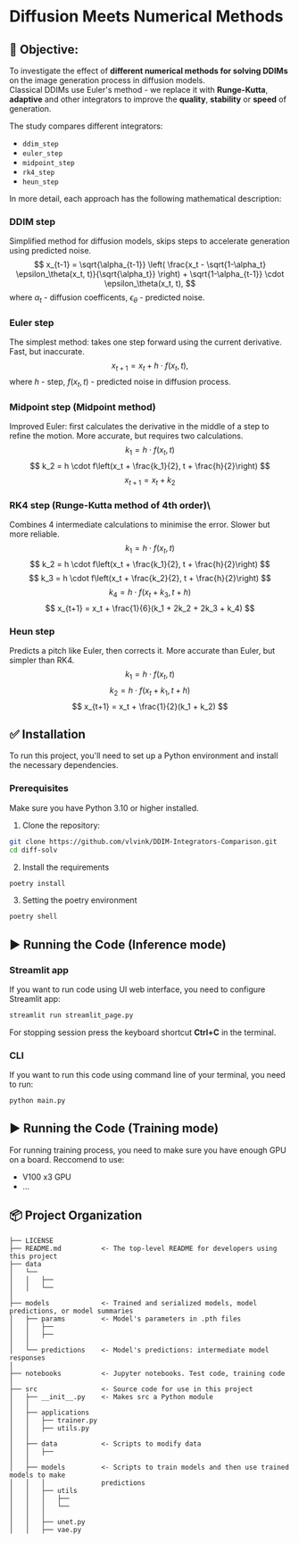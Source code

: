 # Diffusion Meets Numerical Methods

## 🎯 Objective:
To investigate the effect of **different numerical methods for solving DDIMs** on the image generation process in diffusion models.  
Classical DDIMs use Euler's method - we replace it with **Runge-Kutta**, **adaptive** and other integrators to improve the **quality**, **stability** or **speed** of generation.

The study compares different integrators:
- `ddim_step`
- `euler_step`
- `midpoint_step`
- `rk4_step`
- `heun_step`

In more detail, each approach has the following mathematical description: 

### DDIM step
Simplified method for diffusion models, skips steps to accelerate generation using predicted noise.
$$
x_{t-1} = \sqrt{\alpha_{t-1}} \left( \frac{x_t - \sqrt{1-\alpha_t} \epsilon_\theta(x_t, t)}{\sqrt{\alpha_t}} \right) + \sqrt{1-\alpha_{t-1}} \cdot \epsilon_\theta(x_t, t), 
$$
where $\alpha_{t}$ - diffusion coefficents, $\epsilon_\theta$ - predicted noise.

### Euler step
The simplest method: takes one step forward using the current derivative. Fast, but inaccurate.
$$
x_{t+1} = x_t + h \cdot f(x_t, t),
$$
where $h$ - step, $f(x_t, t)$ - predicted noise in diffusion process.

### Midpoint step (Midpoint method)
Improved Euler: first calculates the derivative in the middle of a step to refine the motion. More accurate, but requires two calculations.
$$
k_1 = h \cdot f(x_t, t)
$$
$$
k_2 = h \cdot f\left(x_t + \frac{k_1}{2}, t + \frac{h}{2}\right)
$$
$$
x_{t+1} = x_t + k_2
$$

### RK4 step (Runge-Kutta method of 4th order)\
Combines 4 intermediate calculations to minimise the error. Slower but more reliable.
$$
k_1 = h \cdot f(x_t, t)
$$
$$
k_2 = h \cdot f\left(x_t + \frac{k_1}{2}, t + \frac{h}{2}\right)
$$
$$
k_3 = h \cdot f\left(x_t + \frac{k_2}{2}, t + \frac{h}{2}\right)
$$
$$
k_4 = h \cdot f(x_t + k_3, t + h)
$$
$$
x_{t+1} = x_t + \frac{1}{6}(k_1 + 2k_2 + 2k_3 + k_4)
$$

### Heun step
Predicts a pitch like Euler, then corrects it. More accurate than Euler, but simpler than RK4.
$$
k_1 = h \cdot f(x_t, t)
$$
$$
k_2 = h \cdot f(x_t + k_1, t + h)
$$
$$
x_{t+1} = x_t + \frac{1}{2}(k_1 + k_2)
$$

## ✅ Installation
To run this project, you'll need to set up a Python environment and install the necessary dependencies.

### Prerequisites
Make sure you have Python 3.10 or higher installed.

1. Clone the repository:
```bash
git clone https://github.com/vlvink/DDIM-Integrators-Comparison.git
cd diff-solv
```

2. Install the requirements
```bash
poetry install
```

3. Setting the poetry environment
```bash
poetry shell
```

## ▶️ Running the Code (Inference mode)
### Streamlit app
If you want to run code using UI web interface, you need to configure Streamlit app:
```bash
streamlit run streamlit_page.py
```
For stopping session press the keyboard shortcut **Ctrl+C** in the terminal.

### CLI
If you want to run this code using command line of your terminal, you need to run:
```bash
python main.py
```

## ▶️ Running the Code (Training mode)
For running training process, you need to make sure you have enough GPU on a board. Reccomend to use:
- V100 x3 GPU
- ...

## 📦 Project Organization
    ├── LICENSE
    ├── README.md          <- The top-level README for developers using this project
    ├── data
    │   └──       
    │   │   ├── 
    │   │   └── 
    │
    ├── models             <- Trained and serialized models, model predictions, or model summaries
    │   ├── params         <- Model's parameters in .pth files
    │   │   ├── 
    │   │   ├── 
    │   │   
    │   └── predictions    <- Model's predictions: intermediate model responses
    │
    ├── notebooks          <- Jupyter notebooks. Test code, training code
    │
    ├── src                <- Source code for use in this project
    │   ├── __init__.py    <- Makes src a Python module
    │   │
    │   ├── applications   
    │   │   ├── trainer.py
    │   │   ├── utils.py
    │   │
    │   ├── data           <- Scripts to modify data
    │   │   ├── 
    │   │
    │   ├── models         <- Scripts to train models and then use trained models to make
    │   │   │              predictions
    │   │   ├── utils  
    │   │   │   ├── 
    │   │   │   └── 
    │   │   │
    │   │   ├── unet.py
    │   │   ├── vae.py
